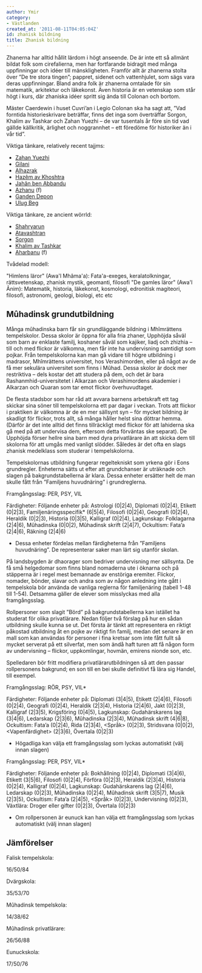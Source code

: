 ```yaml
---
author: Ymir
category:
- Västlanden
created_at: '2011-08-11T04:05:04Z'
id: zhanisk bildning
title: Zhanisk bildning
---
```

Zhanerna har alltid hållit lärdom i högt anseende. De är inte ett så allmänt bildat folk som cirefalierna, men har fortfarande bidragit med många uppfinningar och idéer till mänskligheten. Framför allt är zhanerna stolta över ”De tre stora tingen”; pappret, sidenet och vattenhjulet, som sägs vara deras uppfinningar. Bland andra folk är zhanerna omtalade för sin matematik, arkitektur och läkekonst. Även historia är en vetenskap som står högt i kurs, där zhaniska idéer spritt sig ända till Colonan och bortom.

Mäster Caerdewin i huset Cuvri’an i Legio Colonan ska ha sagt att, ”Vad forntida historieskrivare beträffar, finns det inga som överträffar Sorgon, Khalim av Tashkar och Zahan Yuezhi – de var tusentals år före sin tid vad gällde källkritik, ärlighet och noggrannhet – ett föredöme för historiker än i vår tid”.

Viktiga tänkare, relatively recent tajjms:

-   [Zahan Yuezhi]
-   [Gilani]
-   [Alhazrak]
-   [Hazêm av Khoshtra]
-   [Jahân ben Abbandu]
-   [Azhanu] (f)
-   [Ganden Depon]
-   [Ulug Beg]

Viktiga tänkare, ze ancient wörrld:

-   [Shahryarun]
-   [Atavashtran]
-   [Sorgon]
-   [Khalim av Tashkar]
-   [Aharbanu] (f)

Tvådelad modell:

"Himlens läror" (Awa'l Mhâma'a): Fata'a-exeges, keralatolkningar, rättsvetenskap, zhanisk mystik, geomanti, filosofi
"De gamles läror" (Awa'l Ânim): Matematik, historia, läkekonst, kosmologi, edronitisk magiteori, filosofi, astronomi, geologi, biologi, etc etc

## Mûhadinsk grundutbildning

Många mûhadinska barn får sin grundläggande bildning i Mhîmrättens tempelskolor. Dessa skolor är öppna för alla fria zhaner, Upphöjda såväl som barn av enklaste familj, koshaner såväl som kajiker, liadj och zhizhia – till och med flickor är välkomna, men får inte ha undervisning samtidigt som pojkar. Från tempelskolorna kan man gå vidare till högre utbildning i madrasor, Mhîmrättens universitet, hos Verashimorden, eller på något av de få mer sekulära universitet som finns i Mûhad. Dessa skolor är dock mer restriktiva – dels kostar det att studera på dem, och det är bara Rashanmhid-universitetet i Alkarzan och Verashimordens akademier i Alkarzan och Quaran som tar emot flickor överhuvudtaget.

De flesta stadsbor som har råd att avvara barnens arbetskraft ett tag skickar sina söner till tempelskolorna ett par dagar i veckan. Trots att flickor i praktiken är välkomna är de en mer sällsynt syn – för mycket bildning är skadligt för flickor, trots allt, så många håller helst sina döttrar hemma. (Därför är det inte alltid det finns tillräckligt med flickor för att lahiderna ska gå med på att undervisa dem, eftersom detta förväntas ske separat). De Upphöjda förser hellre sina barn med dyra privatlärare än att skicka dem till skolorna för att umgås med vanligt slödder. Således är det ofta en slags zhanisk medelklass som studerar i tempelskolorna.

Tempelskolornas utbildning fungerar regeltekniskt som yrkena gör i Eons grundregler. Enheterna sätts ut efter att grundchanser är uträknade och slagen på bakgrundstabellerna är klara. Dessa enheter ersätter helt de man skulle fått från ”Familjens huvudnäring” i grundreglerna.

Framgångsslag: PER, PSY, VIL

Färdigheter: Följande enheter på: Astrologi (0\|2\|4), Diplomati (0\|2\|4), Etikett (0\|2\|3), Familjenäringsspecifik\* (6\|5\|4), Filosofi (0\|2\|4), Geografi (0\|2\|4), Heraldik (0\|2\|3), Historia (0\|3\|5), Kalligraf (0\|2\|4), Lagkunskap: Folklagarna (2\|4\|6), Mûhadinska (0\|0\|2), Mûhadinsk skrift (2\|4\|7), Ockultism: Fata’a (2\|4\|6), Räkning (2\|4\|6)

-   Dessa enheter fördelas mellan färdigheterna från ”Familjens huvudnäring”. De representerar saker man lärt sig utanför skolan.

På landsbygden är dhaorager som bedriver undervisning mer sällsynta. De få små helgedomar som finns bland nomaderna ute i öknarna och på stäpperna är i regel mest bemannade av enstöriga eremiter. Flickor, nomader, bönder, slavar och andra som av någon anledning inte gått i tempelskola bör använda de vanliga reglerna för familjenäring (tabell 1-48 till 1-54). Detsamma gäller de elever som misslyckas med alla framgångsslag.

Rollpersoner som slagit ”Börd” på bakgrundstabellerna kan istället ha studerat för olika privatlärare. Nedan följer två förslag på hur en sådan utbildning skulle kunna se ut. Det första är tänkt att representera en riktigt påkostad utbildning åt en pojke av riktigt fin familj, medan det senare är en mall som kan användas för personer i fina kretsar som inte fått fullt så mycket serverat på ett silverfat, men som ändå haft turen att få någon form av undervisning – flickor, uppkomlingar, hovmän, emirens nionde son, etc.

Spelledaren bör fritt modifiera privatlärarutbildningen så att den passar rollpersonens bakgrund; en son till en bei skulle definitivt få lära sig Handel, till exempel.

Framgångsslag: RÖR, PSY, VIL\*

Färdigheter: Följande enheter på: Diplomati (3\|4\|5), Etikett (2\|4\|6), Filosofi (0\|2\|4), Geografi (0\|2\|4), Heraldik (2\|3\|4), Historia (2\|4\|6), Jakt (0\|2\|3), Kalligraf (2\|3\|5), Krigsföring (0\|4\|5), Lagkunskap: Gudahärskarens lag (3\|4\|6), Ledarskap (2\|3\|6), Mûhadinska (2\|3\|4), Mûhadinsk skrift (4\|6\|8), Ockultism: Fata’a (0\|2\|4), Rida (2\|3\|4), \<Språk\> (0\|2\|3), Stridsvana (0\|0\|2), \<Vapenfärdighet\> (2\|3\|6), Övertala (0\|2\|3)

-   Högadliga kan välja ett framgångsslag som lyckas automatiskt (välj innan slagen)

Framgångsslag: PER, PSY, VIL\*

Färdigheter: Följande enheter på: Bokhållning (0\|2\|4), Diplomati (3\|4\|6), Etikett (3\|5\|6), Filosofi (0\|2\|4), Förföra (0\|2\|3), Heraldik (2\|3\|4), Historia (0\|2\|4), Kalligraf (0\|2\|4), Lagkunskap: Gudahärskarens lag (2\|4\|6), Ledarskap (0\|2\|3), Mûhadinska (0\|2\|4), Mûhadinsk skrift (3\|5\|7), Musik (2\|3\|5), Ockultism: Fata’a (2\|4\|5), \<Språk\> (0\|2\|3), Undervisning (0\|2\|3), Växtlära: Droger eller gifter (0\|2\|3), Övertala (0\|2\|3)

-   Om rollpersonen är eunuck kan han välja ett framgångsslag som lyckas automatiskt (välj innan slagen)

## Jämförelser

Falisk tempelskola:

16/50/84

Dvärgskola:

35/53/70

Mûhadinsk tempelskola:

14/38/62

Mûhadinsk privatlärare:

26/56/88

Eunuckskola:

17/50/76

  [Zahan Yuezhi]: Zahan_Yuezhi
  [Gilani]: Gilani
  [Alhazrak]: Alhazrak
  [Hazêm av Khoshtra]: Hazêm_av_Khoshtra
  [Jahân ben Abbandu]: Jahân_ben_Abbandu
  [Azhanu]: Azhanu
  [Ganden Depon]: Ganden_Depon
  [Ulug Beg]: Ulug_Beg
  [Shahryarun]: Shahryarun
  [Atavashtran]: Atavashtran
  [Sorgon]: Sorgon
  [Khalim av Tashkar]: Khalim_av_Tashkar
  [Aharbanu]: Aharbanu